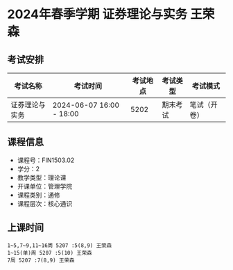 # 2024年春季学期 证券理论与实务 王荣森




## 考试安排

| 考试名称 | 考试时间 | 考试地点 | 考试类型 | 考试模式 |
| -------- | -------- | -------- | -------- | -------- |
| 证券理论与实务 | 2024-06-07 16:00 - 18:00 | 5202 | 期末考试 | 笔试（开卷） |





## 课程信息

- 课程号：FIN1503.02
- 学分：2
- 教学类型：理论课
- 开课单位：管理学院
- 课程类别：通修
- 课程层次：核心通识

## 上课时间

```
1~5,7~9,11~16周 5207 :5(8,9) 王荣森
1~15(单)周 5207 :5(10) 王荣森
7周 5207 :7(8,9) 王荣森
```

